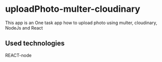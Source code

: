 # uploadPhoto-multer-cloudinary
This app is an One task app how to upload photo using multer,  cloudinary, NodeJs and React
## Used technologies 
REACT-node
